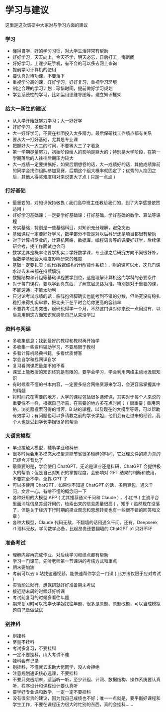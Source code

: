 # 学习与建议

这里是这次调研中大家对与学习方面的建议

### 学习

-   懂得自学，好的学习习惯，对大学生活非常有帮助
-   好好学习，天天向上，今天不学，明天必忘，日后打工，悔断肠
-   好好学习，上课少玩手机，有不会的可以多去网上查询
-   提前学习计算机的使用
-   要认真对待功课，不要落下
-   重视学分高的课，好好学习，好好复习，重视学习环境
-   制定合理的学习计划；珍惜时间，提前做好学习规划
-   学会系统性的学习，比如运用思维导图等，建立知识框架

### 给大一新生的建议

-   从入学开始就努力学习；大一好好学
-   好好学习，多做项目
-   大一好好学习，不要在社团投入太多精力，最后保研找工作绩点都有关系
-   要从大一打好基础，尤其是专业课
-   把握好大一大二的时间，不要等大三了才着急
-   第一学期尽量努力，初始阶段给人的影响是巨大的；特别是大学阶段，在第一学期落后的人往往后期压力较大
-   大一成绩一定要搞搞好，如果后期想卷的话，大一成绩好的话，其他成绩靠前的同学会找你组队参加竞赛，后期这个组大概率就固定了；优秀的人抱团之后，其他人得奖难度相对来说更大了点 ( 只是一点点 )

### 打好基础

-   最重要的，对知识保持敬畏 ( 我们高中班主任教给我们的，到了大学感觉依然适用 )
-   好好学习基础课；一定要学好基础课；打好基础，学好基础的数学、算法等课程
-   夯实基础，特别是一些基础科目，对知识充分理解，避免突击
-   基础课程一定要好好学习，数学部分不管是对以后科研还是项目都很有帮助
-   对于计算机专业的，计算机网络，数据库，编程语言等的课要好好学，后续保研会考，找工作面试也会问
-   数学尤其是概率论要学扎实；学好数学课，专业课之后研究方向不同很好补，但数学基础会大幅度影响研究的难度
-   基础一定要扎实 ( 线代/数据结构/计组/操作系统 ) ，别的课可以水，这几门课水过去未来都在持续填坑
-   数据结构和计组等基础课程要学到位，这是理解计算机这门学科的必要条件
-   对于每门课程，要以学到真东西、了解底层思路为准，特别是对于重要的课，不能速通，不能太功利
-   只讨论考试成绩的话：临阵抱佛脚确实也能考到不错的分数，但终究没有稳扎稳打来得扎实牢靠，把功夫下在平时会给你更高的容错率
-   不要靠考试周突击，起码也得学一个月，不然这门课对你来说一点用没有，以后真用到这方面知识就感觉自己从来没学过

### 资料与网课

-   多收集信息；找到最好的教程和教材再开始学
-   多收集一些资料辅助学习，不要局限于教材
-   多看计算机经典书籍，多看优质博客
-   学会自学和找网课自学
-   复习看网课质量差不如不看
-   课堂上能教授的知识终究是有限的，要学会学习，学会利用网络主动地汲取知识
-   有时候看不懂的书本内容，一定要多结合网络资源来学习，会更容易掌握其中的精髓
-   将时间花在需要的地方，大学的课程包括很多选修课，其实对于每个人来说的重要性不一样，根据自己所需，在需要的地方多花点时间； ( 很重要 ) 善用网络，浏览器搜索可得的博客，B 站的课程，以及现在的大模型等等，可以帮助有效学习；有问题也可以多请教之前的学长学姐，他们会有走过来的经验，我个人也是受到学长学姐很多的帮助

### 大语言模型

-   早点接触大模型，辅助学业和科研
-   很多时候会用多模态大模型真能节省很多琐碎的时间，它处理文件的能力真的已经今非昔比了
-   最重要的是，学会使用 ChatGPT，无论是课业还是科研，ChatGPT 会提供极大的帮助；但是自己对知识的掌握程度，会影响对 GPT 结果的判断和使用，不要完全不学，全靠 GPT 了
-   可以多使用 ChatGPT，如果你不知道 ChatGPT 的话，多用豆包，通义千问，文言一心，有啥不懂的概念问一下
-   各种好用的大模型 APP ( 尤其推荐通义千问和 Claude ) ，小红书 ( 主流平台里面消除信息差最好用的，检索出来的信息质量很高 ) ，知乎 ( 虽然现在没落了，但是关于经济下行时期的择业观念和思想转变也有一些很不错的回答和文章 )
-   各种大模型，Claude 代码无敌，不翻墙的话用通义千问，还有，Deepseek r1 理科无敌，学习数学必备，比起昂贵还要翻墙的 ChatGPT o1 只好不坏

### 准备考试

-   理解内容再完成作业，对后续学习和绩点都有帮助
-   学习一门课前，先听老师第一节课讲的考核方式和重点
-   期末要加油
-   考前可以去 b 站找速通视频，能快速帮你学会一门课 ( 此方法仅限于应对考试 )
-   实验能过就行，想保研就好好准备期末考试
-   接近期末周的时候好好听课
-   考试前复习的时候多看往年题
-   期末复习时可以找学长学姐找往年题，很多是原题、原题改题，可以当成模拟题自己做做试试

### 别挂科

-   别挂科
-   尽量不挂科
-   考试多复习，不要挂科
-   一定不要挂科，山大考试不难
-   挂科会有记录
-   别挂科，不懂就去求助大佬同学，没人会拒绝
-   注意规划通识核心选课，不要挂科
-   不要只突击期末，适当听一听，至少计组、计网、数据结构、操作系统要认真听，程序设计和课程设计要认真听
-   要学好专业课和数学，一定一定不要挂科
-   没有很宝贵的建议，因为我自己成绩也不好；唯一一点就是，要平衡好课程和学生工作，不要在课程压力很大时忙别的东西，真的会挂科……
